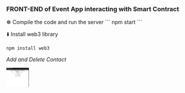 ### FRONT-END of Event App interacting with Smart Contract 

<div
<img src="https://github.com/Web3-0-Course/course/blob/main/event-app/contacts/public/ss1.png" width="60" height="50" />
</div>
☸️ Compile the code and run the server
```
npm start
```

⬇️ Install web3 library

```
npm install web3
```

*Add and Delete Contact*

<img src="https://github.com/Web3-0-Course/course/blob/main/event-app/contacts/public/ss2.png" width="60" height="50" />
